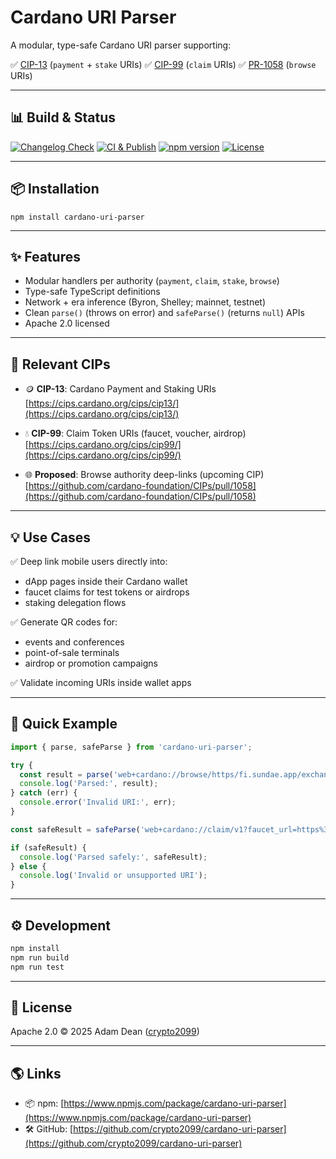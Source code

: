 # Cardano URI Parser

A modular, type-safe Cardano URI parser supporting:

✅ [CIP-13](https://cips.cardano.org/cips/cip13/) (`payment` + `stake` URIs)
✅ [CIP-99](https://cips.cardano.org/cips/cip99/) (`claim` URIs)
✅ [PR-1058](https://github.com/cardano-foundation/CIPs/pull/1058) (`browse` URIs)

---

## 📊 Build & Status

[![Changelog Check](https://github.com/crypto2099/cardano-uri-parser/actions/workflows/check-changelog.yml/badge.svg)](https://github.com/crypto2099/cardano-uri-parser/actions/workflows/check-changelog.yml)
[![CI & Publish](https://github.com/crypto2099/cardano-uri-parser/actions/workflows/ci-publish.yml/badge.svg)](https://github.com/crypto2099/cardano-uri-parser/actions/workflows/ci-publish.yml)
[![npm version](https://img.shields.io/npm/v/cardano-uri-parser.svg)](https://www.npmjs.com/package/cardano-uri-parser)
[![License](https://img.shields.io/github/license/crypto2099/cardano-uri-parser.svg)](./LICENSE)

--- 

## 📦 Installation

```
npm install cardano-uri-parser
```

---

## ✨ Features

* Modular handlers per authority (`payment`, `claim`, `stake`, `browse`)
* Type-safe TypeScript definitions
* Network + era inference (Byron, Shelley; mainnet, testnet)
* Clean `parse()` (throws on error) and `safeParse()` (returns `null`) APIs
* Apache 2.0 licensed

---

## 🔗 Relevant CIPs

* 🪙 **CIP-13**: Cardano Payment and Staking URIs
  [https://cips.cardano.org/cips/cip13/](https://cips.cardano.org/cips/cip13/)

* 💧 **CIP-99**: Claim Token URIs (faucet, voucher, airdrop)
  [https://cips.cardano.org/cips/cip99/](https://cips.cardano.org/cips/cip99/)

* 🌐 **Proposed**: Browse authority deep-links (upcoming CIP)
  [https://github.com/cardano-foundation/CIPs/pull/1058](https://github.com/cardano-foundation/CIPs/pull/1058)

---

## 💡 Use Cases

✅ Deep link mobile users directly into:

* dApp pages inside their Cardano wallet
* faucet claims for test tokens or airdrops
* staking delegation flows

✅ Generate QR codes for:

* events and conferences
* point-of-sale terminals
* airdrop or promotion campaigns

✅ Validate incoming URIs inside wallet apps

---

## 🚀 Quick Example

```typescript
import { parse, safeParse } from 'cardano-uri-parser';

try {
  const result = parse('web+cardano://browse/https/fi.sundae.app/exchange?param=val');
  console.log('Parsed:', result);
} catch (err) {
  console.error('Invalid URI:', err);
}

const safeResult = safeParse('web+cardano://claim/v1?faucet_url=https%3A%2F%2Ffaucet.io&code=abc123');

if (safeResult) {
  console.log('Parsed safely:', safeResult);
} else {
  console.log('Invalid or unsupported URI');
}
```

---

## ⚙️ Development

```bash
npm install
npm run build
npm run test
```

---

## 📜 License

Apache 2.0
© 2025 Adam Dean ([crypto2099](https://github.com/crypto2099))

---

## 🌎 Links

* 📦 npm: [https://www.npmjs.com/package/cardano-uri-parser](https://www.npmjs.com/package/cardano-uri-parser)
* 🛠 GitHub: [https://github.com/crypto2099/cardano-uri-parser](https://github.com/crypto2099/cardano-uri-parser)
